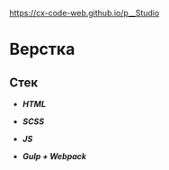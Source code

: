 https://cx-code-web.github.io/p__Studio

# Верстка

## Стек

- **_HTML_**

- **_SCSS_**

- **_JS_**

- **_Gulp + Webpack_**
